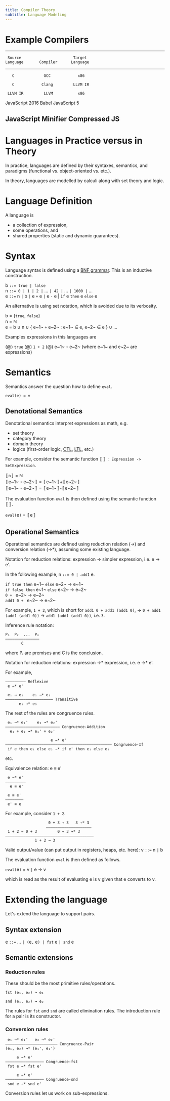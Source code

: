 ```yaml
---
title: Compiler Theory
subtitle: Language Modeling
---
```


# Example Compilers

----------------------------------------------
     Source                       Target
    Language       Compiler      Language
----------------- ---------- -----------------
       C             GCC            x86

       C            Clang         LLVM IR

     LLVM IR         LLVM           x86

 JavaScript 2016    Babel      JavaScript 5

   JavaScript      Minifier    Compressed JS
----------------------------------------------

# Languages in Practice versus in Theory

In practice, languages are defined by their syntaxes, semantics, and paradigms (functional vs. object-oriented vs. etc.).

In theory, languages are modelled by calculi along with set theory and logic.

# Language Definition

A language is

- a collection of expression,
- some operations, and
- shared properties (static and dynamic guarantees).

# Syntax

Language syntax is defined using a [BNF grammar](https://en.wikipedia.org/wiki/Backus%E2%80%93Naur_form). This is an inductive construction.

b `::= true | false`  
n `::= 0 | 1 | 2 |` ... `| 42 |` ... `| 1000 |` ...  
e `::=` n `|` b `|` e `+` e `|` e `-` e | `if` e `then` e `else` e  

An alternative is using set notation, which is avoided due to its verbosity.

b = {`true`, `false`}  
n = ℕ  
e = b ∪ n ∪ { e~1~ `+` e~2~ : e~1~ ∈ e, e~2~ ∈  e } ∪ ...

Examples expressions in this languages are

(@) `true`
(@) `1 + 2`
(@) e~1~ `+` e~2~ (where e~1~ and e~2~ are expressions)

# Semantics

Semantics answer the question how to define `eval`.

```
eval(e) = v
```

## Denotational Semantics

Denotational semantics interpret expressions as math, e.g.

- set theory
- category theory
- domain theory
- logics (first-order logic, [CTL](https://en.wikipedia.org/wiki/Computation_tree_logic), [LTL](https://en.wikipedia.org/wiki/Linear_temporal_logic), etc.)

For example, consider the semantic function 〚〛 `: Expression -> SetExpression`.

〚`n`〛 = ℕ  
〚e~1~ `+` e~2~〛 = 〚e~1~〛+〚e~2~〛  
〚e~1~ `-` e~2~〛 = 〚e~1~〛-〚e~2~〛  

The evaluation function `eval` is then defined using the semantic function 〚〛.

`eval(`e`)` = 〚e〛

## Operational Semantics

Operational semantics are defined using reduction relation (→) and conversion relation (→*), assuming some existing language.

Notation for reduction relations: expression → simpler expression, i.e. e → e'.

In the following example, n `::= 0 | add1` e.

`if true then` e~1~ `else` e~2~ → e~1~  
`if false then` e~1~ `else` e~2~ → e~2~  
`0 + ` e~2~ → e~2~  
`add1 0 + ` e~2~ → e~2~  

For example, `1 + 2`, which is short for `add1 0 + add1 (add1 0)`, → `0 + add1 (add1 (add1 0))` → `add1 (add1 (add1 0))`, i.e. `3`.

Inference rule notation:
```
P₁  P₂  ...  Pₙ
———————————————
       C
```
where Pᵢ are premises and C is the conclusion.

Notation for reduction relations: expression →* expression, i.e. e →* e'.

For example,

```
————————— Reflexive
 e →* e'
```

```
 e₁ → e₂    e₂ →* e₃
————————————————————— Transitive
      e₁ →* e₃
```

The rest of the rules are congruence rules.

```
 e₁ →* e₁'    e₂ →* e₂'
———————————————————————— Congruence-Addition
  e₁ + e₂ →* e₁' + e₂'
```

```
                    e →* e'
——————————————————————————————————————————————— Congruence-If
 if e then e₁ else e₂ →* if e' then e₁ else e₂
```

etc.

Equivalence relation: e ≡ e'

```
 e →* e'
—————————
  e ≡ e'
```

```
 e ≡ e'
————————
 e' ≡ e
```

For example, consider `1 + 2`.

```
                   0 + 3 → 3   3 →* 3
                  ————————————————————
 1 + 2 → 0 + 3         0 + 3 →* 3
———————————————————————————————————————
             1 + 2 → 3
```

Valid output/value (can put output in registers, heaps, etc. here): v `::=` n `|` b

The evaluation function `eval` is then defined as follows.

`eval(`e`)` = v `|` e → v

which is read as the result of evaluating e is v given that e converts to v.

# Extending the language

Let's extend the language to support pairs.

## Syntax extension
e `::=` ... `| (`e`,`  e`) | fst` e `| snd` e

## Semantic extensions
### Reduction rules
These should be the most primitive rules/operations.
```
fst (e₁, e₂) → e₁
```
```
snd (e₁, e₂) → e₂
```
The rules for `fst` and `snd` are called elimination rules. The introduction rule for a pair is its constructor.

### Conversion rules
```
 e₁ →* e₁'   e₂ →* e₂'
——————————————————————— Congruence-Pair
(e₁, e₂) →* (e₁', e₂')
```
```
     e →* e'
————————————————— Congruence-fst
 fst e →* fst e'
```
```
     e →* e'
————————————————— Congruence-snd
 snd e →* snd e'
```

Conversion rules let us work on sub-expressions.
